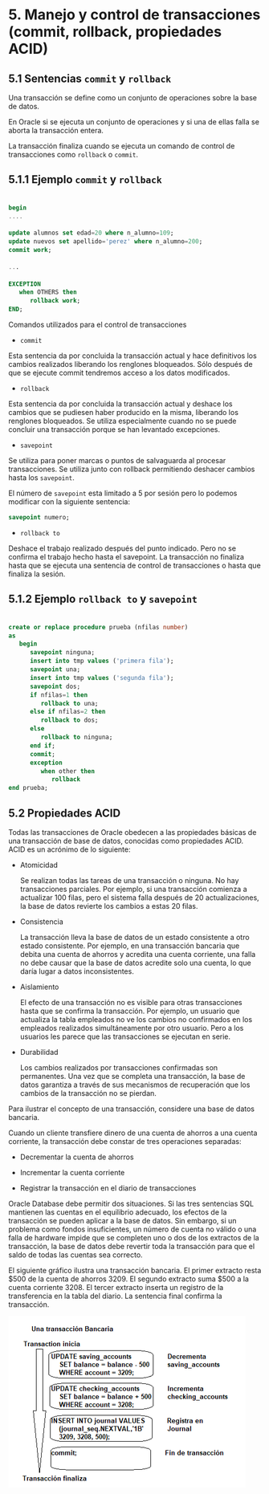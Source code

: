 # 5. Manejo y control de transacciones (commit, rollback, propiedades ACID)

## 5.1 Sentencias `commit` y `rollback`

Una transacción se define como un conjunto de operaciones sobre la base de datos.

En Oracle si se ejecuta un conjunto de operaciones y si una de ellas falla se aborta
la transacción entera.

La transacción finaliza cuando se ejecuta un comando de control de transacciones como
`rollback` o `commit`.

## 5.1.1 Ejemplo `commit` y `rollback`

```sql

begin
....

update alumnos set edad=20 where n_alumno=109;
update nuevos set apellido='perez' where n_alumno=200;
commit work;

...

EXCEPTION
   when OTHERS then
      rollback work;
END;

```

Comandos utilizados para el control de transacciones

* `commit`
  
Esta sentencia da por concluida la transacción actual y hace definitivos los cambios realizados
liberando los renglones bloqueados.
Sólo después de que se ejecute commit tendremos acceso a los datos modificados.

* `rollback`
  
Esta sentencia da por concluida la transacción actual y deshace los cambios que se pudiesen
haber producido en la misma, liberando los renglones bloqueados. Se utiliza especialmente
cuando no se puede concluir una transacción porque se han levantado excepciones.

* `savepoint`

Se utiliza para poner marcas o puntos de salvaguarda al procesar transacciones. Se utiliza
junto con rollback permitiendo deshacer cambios hasta los `savepoint`.

El número de `savepoint` esta limitado a 5 por sesión pero lo podemos modificar con la
siguiente sentencia:

```sql
savepoint numero;
```

* `rollback to`

Deshace el trabajo realizado después del punto indicado. Pero no se confirma el trabajo
hecho hasta el savepoint. La transacción no finaliza hasta que se ejecuta una sentencia de
control de transacciones o hasta que finaliza la sesión.

## 5.1.2 Ejemplo `rollback to` y `savepoint`

```sql

create or replace procedure prueba (nfilas number)
as
   begin
      savepoint ninguna;
      insert into tmp values ('primera fila');
      savepoint una;
      insert into tmp values ('segunda fila');
      savepoint dos;
      if nfilas=1 then
         rollback to una;
      else if nfilas=2 then
         rollback to dos;
      else
         rollback to ninguna;
      end if;
      commit;
      exception
         when other then
            rollback
end prueba;

```

## 5.2 Propiedades ACID

Todas las transacciones de Oracle obedecen a las propiedades básicas de una transacción de
base de datos, conocidas como propiedades ACID. ACID es un acrónimo de lo siguiente:

* Atomicidad

    Se realizan todas las tareas de una transacción o ninguna. No hay transacciones
    parciales. Por ejemplo, si una transacción comienza a actualizar 100 filas, pero el
    sistema falla después de 20 actualizaciones, la base de datos revierte los cambios a
    estas 20 filas.

* Consistencia

    La transacción lleva la base de datos de un estado consistente a otro estado
    consistente. Por ejemplo, en una transacción bancaria que debita una cuenta de ahorros
    y acredita una cuenta corriente, una falla no debe causar que la base de datos acredite
    solo una cuenta, lo que daría lugar a datos inconsistentes.

* Aislamiento

    El efecto de una transacción no es visible para otras transacciones hasta que se
    confirma la transacción. Por ejemplo, un usuario que actualiza la tabla empleados no ve
    los cambios no confirmados en los empleados realizados simultáneamente por otro usuario.
    Pero a los usuarios les parece que las transacciones se ejecutan en serie.

* Durabilidad

    Los cambios realizados por transacciones confirmadas son permanentes. Una vez que se
    completa una transacción, la base de datos garantiza a través de sus mecanismos de
    recuperación que los cambios de la transacción no se pierdan.

Para ilustrar el concepto de una transacción, considere una base de datos bancaria.

Cuando un cliente transfiere dinero de una cuenta de ahorros a una cuenta corriente, la
transacción debe constar de tres operaciones separadas:

* Decrementar la cuenta de ahorros

* Incrementar la cuenta corriente

* Registrar la transacción en el diario de transacciones

Oracle Database debe permitir dos situaciones. Si las tres sentencias SQL mantienen las
cuentas en el equilibrio adecuado, los efectos de la transacción se pueden aplicar a la
base de datos. Sin embargo, si un problema como fondos insuficientes, un número de cuenta
no válido o una falla de hardware impide que se completen uno o dos de los extractos de la
transacción, la base de datos debe revertir toda la transacción para que el saldo de todas
las cuentas sea correcto.

El siguiente gráfico ilustra una transacción bancaria. El primer extracto resta $500 de la
cuenta de ahorros 3209. El segundo extracto suma $500 a la cuenta corriente 3208. El tercer
extracto inserta un registro de la transferencia en la tabla del diario. La sentencia final
confirma la transacción.

![ACID](img/5_2_figura_ACID.png)
